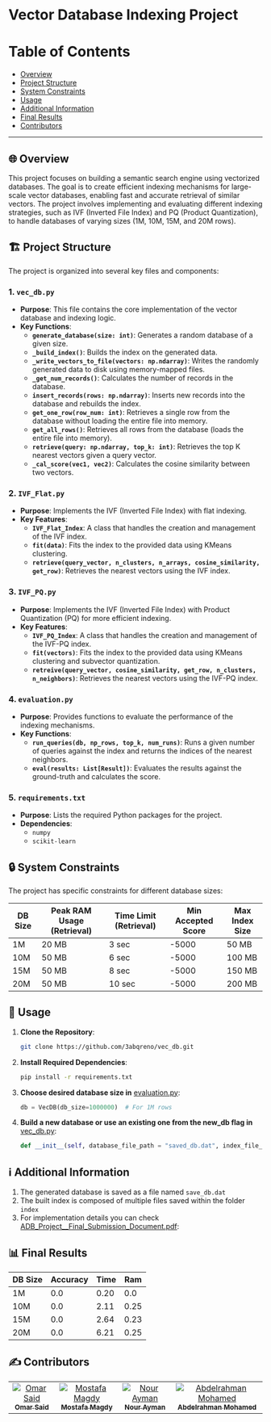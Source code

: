 # Vector Database Indexing Project
# Table of Contents

- [Overview](#overview)
- [Project Structure](#structure)
- [System Constraints](#constraints)
- [Usage](#usage)
- [Additional Information](#info)
- [Final Results](#results)
- [Contributors](#contributors)

---
## 🌐 Overview <a name="overview"></a>
This project focuses on building a semantic search engine using vectorized databases. The goal is to create efficient indexing mechanisms for large-scale vector databases, enabling fast and accurate retrieval of similar vectors. The project involves implementing and evaluating different indexing strategies, such as IVF (Inverted File Index) and PQ (Product Quantization), to handle databases of varying sizes (1M, 10M, 15M, and 20M rows).

## 🏗️ Project Structure <a name="structure"></a>
The project is organized into several key files and components:

### 1. **`vec_db.py`**
   - **Purpose**: This file contains the core implementation of the vector database and indexing logic.
   - **Key Functions**:
     - **`generate_database(size: int)`**: Generates a random database of a given size.
     - **`_build_index()`**: Builds the index on the generated data.
     - **`_write_vectors_to_file(vectors: np.ndarray)`**: Writes the randomly generated data to disk using memory-mapped files.
     - **`_get_num_records()`**: Calculates the number of records in the database.
     - **`insert_records(rows: np.ndarray)`**: Inserts new records into the database and rebuilds the index.
     - **`get_one_row(row_num: int)`**: Retrieves a single row from the database without loading the entire file into memory.
     - **`get_all_rows()`**: Retrieves all rows from the database (loads the entire file into memory).
     - **`retrieve(query: np.ndarray, top_k: int)`**: Retrieves the top K nearest vectors given a query vector.
     - **`_cal_score(vec1, vec2)`**: Calculates the cosine similarity between two vectors.

### 2. **`IVF_Flat.py`**
   - **Purpose**: Implements the IVF (Inverted File Index) with flat indexing.
   - **Key Features**:
     - **`IVF_Flat_Index`**: A class that handles the creation and management of the IVF index.
     - **`fit(data)`**: Fits the index to the provided data using KMeans clustering.
     - **`retrieve(query_vector, n_clusters, n_arrays, cosine_similarity, get_row)`**: Retrieves the nearest vectors using the IVF index.

### 3. **`IVF_PQ.py`**
   - **Purpose**: Implements the IVF (Inverted File Index) with Product Quantization (PQ) for more efficient indexing.
   - **Key Features**:
     - **`IVF_PQ_Index`**: A class that handles the creation and management of the IVF-PQ index.
     - **`fit(vectors)`**: Fits the index to the provided data using KMeans clustering and subvector quantization.
     - **`retreive(query_vector, cosine_similarity, get_row, n_clusters, n_neighbors)`**: Retrieves the nearest vectors using the IVF-PQ index.

### 4. **`evaluation.py`**
   - **Purpose**: Provides functions to evaluate the performance of the indexing mechanisms.
   - **Key Functions**:
     - **`run_queries(db, np_rows, top_k, num_runs)`**: Runs a given number of queries against the index and returns the indices of the nearest neighbors.
     - **`eval(results: List[Result])`**: Evaluates the results against the ground-truth and calculates the score.

### 5. **`requirements.txt`**
   - **Purpose**: Lists the required Python packages for the project.
   - **Dependencies**:
     - `numpy`
     - `scikit-learn`

## 🔒 System Constraints <a name="constraints"></a>
The project has specific constraints for different database sizes:

| DB Size | Peak RAM Usage (Retrieval) | Time Limit (Retrieval) | Min Accepted Score | Max Index Size |
|---------|----------------------------|------------------------|--------------------|----------------|
| 1M      | 20 MB                      | 3 sec                  | -5000              | 50 MB          |
| 10M     | 50 MB                      | 6 sec                  | -5000              | 100 MB         |
| 15M     | 50 MB                      | 8 sec                  | -5000              | 150 MB         |
| 20M     | 50 MB                      | 10 sec                 | -5000              | 200 MB         |

## 🚀 Usage <a name="usage"></a>
1. **Clone the Repository**:
   ```bash
   git clone https://github.com/3abqreno/vec_db.git
   ```
2. **Install Required Dependencies**:
    ```bash 
    pip install -r requirements.txt
    ```
3.  **Choose desired database size in** [evaluation.py](evaluation.py):
    ```python 
    db = VecDB(db_size=1000000)  # For 1M rows
    ```
4. **Build a new database or use an existing one from the new_db flag in** [vec_db.py](vec_db.py):
    ```python
    def __init__(self, database_file_path = "saved_db.dat", index_file_path = "index", new_db = True, db_size = None) -> None:
    ```
## ℹ️ Additional Information <a name="info"></a>
1. The generated database is saved as a file named ```save_db.dat```
2. The built index is composed of multiple files saved within the folder ```index```
3. For implementation details you can check [ADB_Project__Final_Submission_Document.pdf](ADB_Project__Final_Submission_Document.pdf):

## 📊 Final Results <a name="results"></a>
| DB Size | Accuracy | Time  |  Ram |
|---------|----------|-------|------|
| 1M      |  0.0    | 0.20   | 0.0  |
| 10M     |  0.0    | 2.11   | 0.25 |
| 15M     |  0.0    | 2.64   | 0.23 |
| 20M     |  0.0    | 6.21   | 0.25 |

## ✍️ Contributors <a name = "contributors"></a>

<table>
  <tr>
   <td align="center">
    <a href="https://github.com/Omar-Said-4" target="_black">
    <img src="https://avatars.githubusercontent.com/u/87082462?v=4"  alt="Omar Said"/>
    <br />
    <sub><b>Omar Said</b></sub></a>
    </td>
   <td align="center">
    <a href="https://github.com/MostafaMagdyy" target="_black">
    <img src="https://avatars.githubusercontent.com/u/97239596?v=4" alt="Mostafa Magdy"/>
    <br />
    <sub><b>Mostafa Magdy</b></sub></a>
    </td>
<td align="center">
    <a href="https://github.com/nouraymanh" target="_black">
    <img src="https://avatars.githubusercontent.com/u/102790603?v=4" alt="Nour Ayman"/>
    <br />
    <sub><b>Nour Ayman</b></sub></a>
    </td>
<td align="center">
    <a href="https://github.com/3abqreno" target="_black">
    <img src="https://avatars.githubusercontent.com/u/102177769?v=4" alt="Abdelrahman Mohamed"/>
    <br />
    <sub><b>Abdelrahman Mohamed</b></sub></a>
    </td>
  </tr>
</table>
